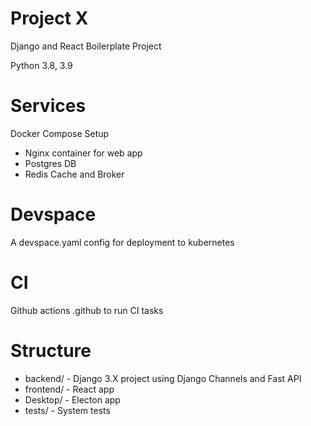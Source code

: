 # Project X

Django and React Boilerplate Project

Python 3.8, 3.9
# Services

Docker Compose Setup

* Nginx container for web app
* Postgres DB
* Redis Cache and Broker

# Devspace

A devspace.yaml config for deployment to kubernetes

# CI

Github actions .github to run CI tasks

# Structure

* backend/ - Django 3.X project using Django Channels and Fast API
* frontend/ - React app
* Desktop/ - Electon app
* tests/ - System tests